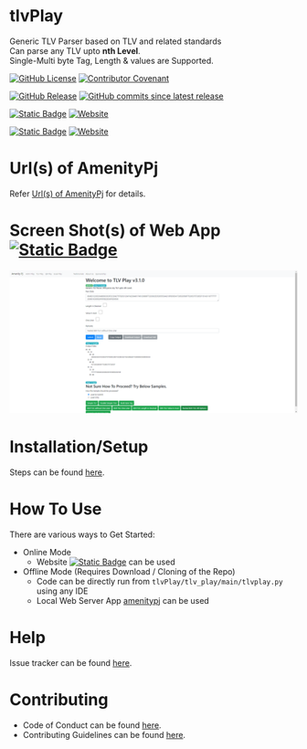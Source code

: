 # tlvPlay
Generic TLV Parser based on TLV and related standards
<BR>Can parse any TLV upto **nth Level**.
<BR>Single-Multi byte Tag, Length & values are Supported.

[![GitHub License](https://img.shields.io/github/license/impratikjaiswal/tlvPlay)](LICENSE)
[![Contributor Covenant](https://img.shields.io/badge/Contributor%20Covenant-2.1-4baaaa.svg)](CODE_OF_CONDUCT.md)

[![GitHub Release](https://img.shields.io/github/v/release/impratikjaiswal/tlvPlay)](https://github.com/impratikjaiswal/tlvPlay/releases/latest)
[![GitHub commits since latest release](https://img.shields.io/github/commits-since/impratikjaiswal/tlvPlay/latest)](https://github.com/impratikjaiswal/tlvPlay/commits/main/)

[![Static Badge](https://img.shields.io/badge/amenitypj.in/tlvPlay-a?label=website%20url)](https://amenitypj.in/tlvPlay)
[![Website](https://img.shields.io/website?url=https://amenitypj.in/tlvPlay&label=website%20status)](https://amenitypj.in/tlvPlay)

[![Static Badge](https://img.shields.io/badge/impratikjaiswal.github.io/tlvPlay-a?label=gihub%20website%20url)](https://impratikjaiswal.github.io/tlvPlay)
[![Website](https://img.shields.io/website?url=https://impratikjaiswal.github.io/tlvPlay&label=website%20status)](https://impratikjaiswal.github.io/tlvPlay)

# Url(s) of AmenityPj 
Refer [Url(s) of AmenityPj](https://impratikjaiswal.github.io/amenitypj/#urls-of-amenitypj) for details.

# Screen Shot(s) of Web App [![Static Badge](https://img.shields.io/badge/amenitypj.in-a)](https://amenitypj.in/) 
![sample_web_1](https://github.com/impratikjaiswal/tlvPlay/blob/main/static/images/sample_web_1.gif?raw=true)

# Installation/Setup
Steps can be found [here](https://github.com/impratikjaiswal/pythonHelpers/blob/main/HOW_TO_INSTALL_PYTHON_APPS.md).

# How To Use
There are various ways to Get Started:

  - Online Mode
    - Website [![Static Badge](https://img.shields.io/badge/amenitypj.in-a)](https://amenitypj.in/) can be used
  - Offline Mode (Requires Download / Cloning of the Repo)
    - Code can be directly run from ```tlvPlay/tlv_play/main/tlvplay.py``` using any IDE
    - Local Web Server App [amenitypj](https://github.com/impratikjaiswal/amenitypj) can be used

# Help
Issue tracker can be found [here](CONTRIBUTING.md#issue-tracker).

# Contributing
 - Code of Conduct can be found [here](CODE_OF_CONDUCT.md).
 - Contributing Guidelines can be found [here](CONTRIBUTING.md).
